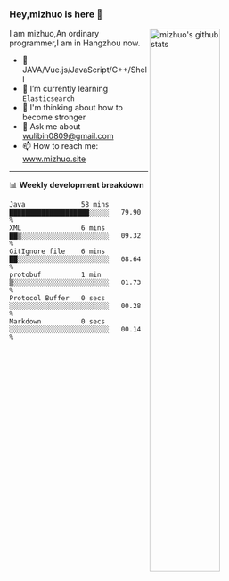 ### Hey,mizhuo is here 👋

<img align="right" alt="mizhuo's github stats" width="50%" src="https://github-readme-stats.vercel.app/api?username=mizhuo&theme=tokyonight&show_icons=true">

I am mizhuo,An ordinary programmer,I am in Hangzhou now.

- 🔭 JAVA/Vue.js/JavaScript/C++/Shell
- 🌱 I’m currently learning `Elasticsearch`
- 🤔 I'm thinking about how to become stronger
- 💬 Ask me about wulibin0809@gmail.com
- 📫 How to reach me: www.mizhuo.site

---
📊 **Weekly development breakdown**

<!--START_SECTION:waka-->

```text
Java              58 mins         ████████████████████░░░░░   79.90 %
XML               6 mins          ██▒░░░░░░░░░░░░░░░░░░░░░░   09.32 %
GitIgnore file    6 mins          ██░░░░░░░░░░░░░░░░░░░░░░░   08.64 %
protobuf          1 min           ▒░░░░░░░░░░░░░░░░░░░░░░░░   01.73 %
Protocol Buffer   0 secs          ░░░░░░░░░░░░░░░░░░░░░░░░░   00.28 %
Markdown          0 secs          ░░░░░░░░░░░░░░░░░░░░░░░░░   00.14 %
```

<!--END_SECTION:waka-->
